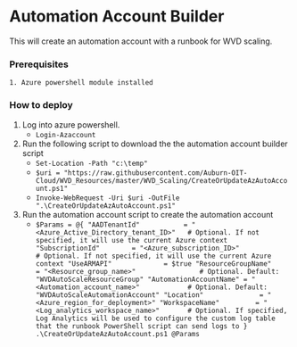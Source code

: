  # Automation Account Builder
 This will create an automation account with a runbook for WVD scaling.
 ### Prerequisites 
    1. Azure powershell module installed
 ### How to deploy    
  1. Log into azure powershell. 
     * `Login-Azaccount`
  2. Run the following script to download the the automation account builder script
     * `Set-Location -Path "c:\temp"`
     * `$uri = "https://raw.githubusercontent.com/Auburn-OIT-Cloud/WVD_Resources/master/WVD_Scaling/CreateOrUpdateAzAutoAccount.ps1"` 
     * `Invoke-WebRequest -Uri $uri -OutFile ".\CreateOrUpdateAzAutoAccount.ps1"`
  3. Run the automation account script to create the automation account 
     * `$Params = @{
     "AADTenantId"           = "<Azure_Active_Directory_tenant_ID>"   # Optional. If not specified, it will use the current Azure context
     "SubscriptionId"        = "<Azure_subscription_ID>"              # Optional. If not specified, it will use the current Azure context
     "UseARMAPI"             = $true
     "ResourceGroupName"     = "<Resource_group_name>"                # Optional. Default: "WVDAutoScaleResourceGroup"
     "AutomationAccountName" = "<Automation_account_name>"            # Optional. Default: "WVDAutoScaleAutomationAccount"
     "Location"              = "<Azure_region_for_deployment>"
     "WorkspaceName"         = "<Log_analytics_workspace_name>"       # Optional. If specified, Log Analytics will be used to configure the custom log table that the runbook PowerShell script can send logs to
   }
   .\CreateOrUpdateAzAutoAccount.ps1 @Params`
   